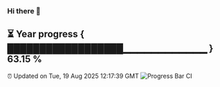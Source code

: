 ### Hi there 👋
⏳ Year progress { ██████████████████▁▁▁▁▁▁▁▁▁▁▁▁ } 63.15 %
---
⏰ Updated on Tue, 19 Aug 2025 12:17:39 GMT
![Progress Bar CI](https://github.com/Moyi321/Moyi321/workflows/Progress%20Bar%20CI/badge.svg)
